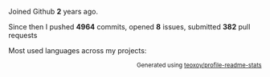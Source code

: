 Joined Github **2** years ago.

Since then I pushed **4964** commits, opened **8** issues, submitted **382** pull requests

Most used languages across my projects:


<p align="right"><sub>Generated using <a href="https://github.com/marketplace/actions/profile-readme-stats">teoxoy/profile-readme-stats</a></sub></p>
